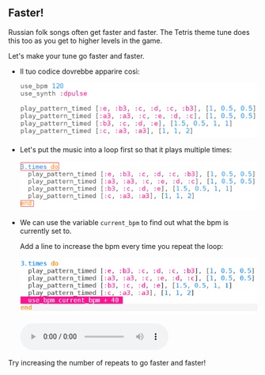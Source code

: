 ## Faster!

Russian folk songs often get faster and faster. The Tetris theme tune does this too as you get to higher levels in the game.

Let's make your tune go faster and faster.

+ Il tuo codice dovrebbe apparire così:
    
    ![screenshot](images/tetris-part1.png)

+ Let's put the music into a loop first so that it plays multiple times:
    
    ![screenshot](images/tetris-times.png)

+ We can use the variable `current_bpm` to find out what the bpm is currently set to.
    
    Add a line to increase the bpm every time you repeat the loop:
    
    ![schermata](images/tetris-bpm.png)
    
    <div id="audio-preview" class="pdf-hidden">
      <audio controls preload> <source src="resources/tetris-2.mp3" type="audio/mpeg"> Your browser does not support the <code>audio</code> element. </audio>
    </div>

Try increasing the number of repeats to go faster and faster!
